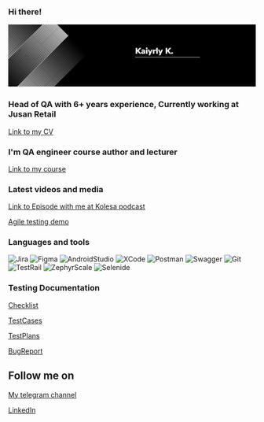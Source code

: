 ### Hi there!

[![Header](https://github.com/kushidze/kushidze/blob/main/assets/1677812225206.jpg)](https://www.linkedin.com/in/kairkuanyshpayev/)

### Head of QA with 6+ years experience, Currently working at Jusan Retail
[Link to my CV](https://www.linkedin.com/in/kairkuanyshpayev)

### I'm QA engineer course author and lecturer
<!-- QA course:START -->
[Link to my course](https://able.kz/#tester)
<!-- QA course:END -->

### Latest videos and media
[Link to Episode with me at Kolesa podcast](https://www.youtube.com/watch?v=qgsWa4RD5OA&t=1332s&ab_channel=KolesaGroup)

[Agile testing demo](https://github.com/kushidze/kushidze/blob/main/assets/1661620360250.pdf)

### Languages and tools
![Jira](https://img.shields.io/badge/-Jira-090909?style=for-the-badge&logo=jira)
![Figma](https://img.shields.io/badge/-Figma-090909?style=for-the-badge&logo=figma)
![AndroidStudio](https://img.shields.io/badge/-AndroidStudio-090909?style=for-the-badge&logo=androidStudio)
![XCode](https://img.shields.io/badge/-XCode-090909?style=for-the-badge&logo=XCode)
![Postman](https://img.shields.io/badge/-Postman-090909?style=for-the-badge&logo=postman)
![Swagger](https://img.shields.io/badge/-Swagger-090909?style=for-the-badge&logo=swagger)
![Git](https://img.shields.io/badge/-git-090909?style=for-the-badge&logo=git)
![TestRail](https://img.shields.io/badge/-TestRail-090909?style=for-the-badge&logo=testrail)
![ZephyrScale](https://img.shields.io/badge/-ZephyrScale-090909?style=for-the-badge&logo=jira)
![Selenide](https://img.shields.io/badge/-Selenide-090909?style=for-the-badge&logo=selenium)

### Testing Documentation
[Checklist]()

[TestCases]()

[TestPlans]()

[BugReport]()

## Follow me on
[My telegram channel](https://t.me/agilinnotes)

[LinkedIn](https://www.linkedin.com/in/kairkuanyshpayev)